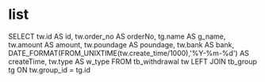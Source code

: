 list
===
SELECT
  tw.id AS id,
  tw.order_no AS orderNo,
  tg.name AS g_name,
  tw.amount AS amount,
  tw.poundage AS poundage,
  tw.bank AS bank,
  DATE_FORMAT(FROM_UNIXTIME(tw.create_time/1000),'%Y-%m-%d') AS createTime,
  tw.type AS w_type
FROM tb_withdrawal tw
  LEFT JOIN tb_group tg ON tw.group_id = tg.id
